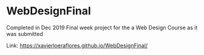 # WebDesignFinal
Completed in Dec 2019
Final week project for the a Web Design Course as it was submitted

Link: https://xavierloeraflores.github.io/WebDesignFinal/



